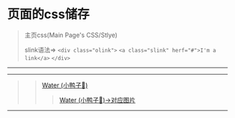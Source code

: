# 页面的css储存
> 主页css(Main Page's CSS/Stlye)
>
>slink语法=> 
>`<div class="olink">`
>`<a class="slink" herf="#">I'm a link</a>`
>`</div>`
---
---
>> [Water (小鸭子🐤)](https://github.com/vince213/vince213.github.io/tree/master/style/water)
>>> [Water (小鸭子🐤)->对应图片](https://github.com/vince213/vince213.github.io/tree/master/stlye/water)
---
